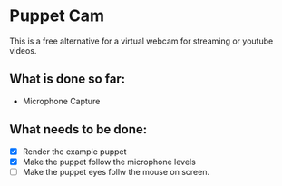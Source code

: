 
# Puppet Cam
This is a free alternative for a virtual webcam for streaming or youtube videos.

## What is done so far:
 * Microphone Capture

## What needs to be done:
 * [x] Render the example puppet
 * [x] Make the puppet follow the microphone levels
 * [ ] Make the puppet eyes follw the mouse on screen.